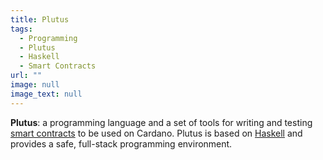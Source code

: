 ```yaml
---
title: Plutus
tags:
  - Programming
  - Plutus
  - Haskell
  - Smart Contracts
url: ""
image: null
image_text: null
---
```


**Plutus**: a programming language and a set of tools for writing and testing [smart contracts](https://www.essentialcardano.io/glossary/smart-contracts) to be used on Cardano. Plutus is based on [Haskell](https://www.essentialcardano.io/glossary/haskell) and provides a safe, full-stack programming environment.
